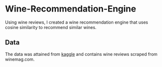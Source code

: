 # Wine-Recommendation-Engine

Using wine reviews, I created a wine recommendation engine that uses cosine similarity to recommend similar wines. 

## Data
The data was attained from [kaggle](https://www.kaggle.com/zynicide/wine-reviews) and contains wine reviews scraped from winemag.com.
